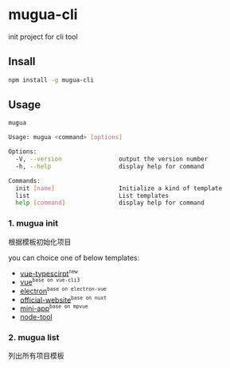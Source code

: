 # mugua-cli
init project for cli tool

## Insall

``` bash
npm install -g mugua-cli
```

## Usage

``` bash
mugua
```

``` bash
Usage: mugua <command> [options]

Options:
  -V, --version                output the version number
  -h, --help                   display help for command

Commands:
  init [name]                  Initialize a kind of template
  list                         List templates
  help [command]               display help for command
```

### 1. mugua init

根据模板初始化项目

you can choice one of below templates:
* [vue-typescirpt](https://github.com/lq782655835/standard-vue-typescript-project)<sup>`new`</sup>
* [vue](https://github.com/lq782655835/standard-vue-project)<sup>`base on vue-cli3`</sup>
* [electron](https://github.com/lq782655835/electron-vue-template.git)<sup>`base on electron-vue`</sup>
* [official-website](https://github.com/lq782655835/official-website-project)<sup>`base on nuxt`</sup>
* [mini-app](https://github.com/lq782655835/mpvue-project)<sup>`base on mpvue`</sup>
* [node-tool](https://github.com/lq782655835/json2ts)

### 2. mugua list

列出所有项目模板